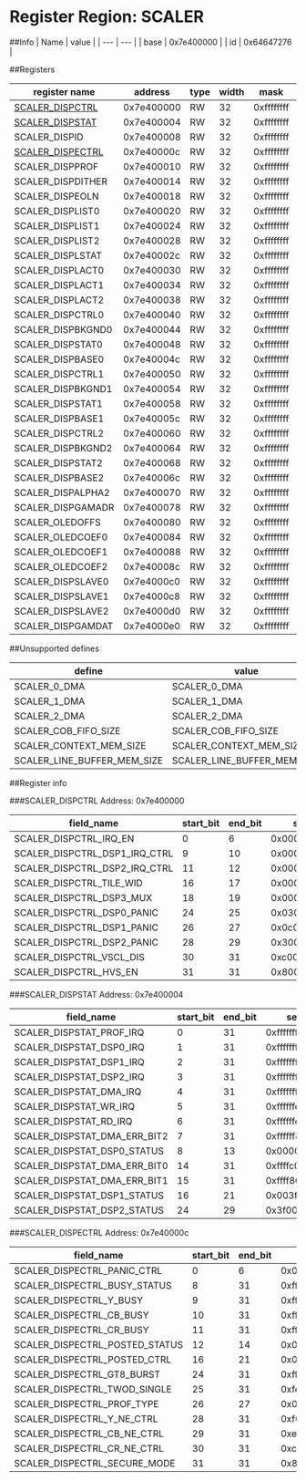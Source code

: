 # Register Region: SCALER


##Info
| Name | value |
| --- | --- |
| base | 0x7e400000 |
| id | 0x64647276 |

##Registers

| register name | address | type | width | mask | reset |
| --- | --- | --- | --- | --- | --- |
| [SCALER_DISPCTRL](#scaler_dispctrl) | 0x7e400000 | RW | 32 | 0xffffffff |  |
| [SCALER_DISPSTAT](#scaler_dispstat) | 0x7e400004 | RW | 32 | 0xffffffff |  |
| SCALER_DISPID | 0x7e400008 | RW | 32 | 0xffffffff | 0x64647276 |
| [SCALER_DISPECTRL](#scaler_dispectrl) | 0x7e40000c | RW | 32 | 0xffffffff |  |
| SCALER_DISPPROF | 0x7e400010 | RW | 32 | 0xffffffff |  |
| SCALER_DISPDITHER | 0x7e400014 | RW | 32 | 0xffffffff |  |
| SCALER_DISPEOLN | 0x7e400018 | RW | 32 | 0xffffffff |  |
| SCALER_DISPLIST0 | 0x7e400020 | RW | 32 | 0xffffffff |  |
| SCALER_DISPLIST1 | 0x7e400024 | RW | 32 | 0xffffffff |  |
| SCALER_DISPLIST2 | 0x7e400028 | RW | 32 | 0xffffffff |  |
| SCALER_DISPLSTAT | 0x7e40002c | RW | 32 | 0xffffffff |  |
| SCALER_DISPLACT0 | 0x7e400030 | RW | 32 | 0xffffffff |  |
| SCALER_DISPLACT1 | 0x7e400034 | RW | 32 | 0xffffffff |  |
| SCALER_DISPLACT2 | 0x7e400038 | RW | 32 | 0xffffffff |  |
| SCALER_DISPCTRL0 | 0x7e400040 | RW | 32 | 0xffffffff |  |
| SCALER_DISPBKGND0 | 0x7e400044 | RW | 32 | 0xffffffff |  |
| SCALER_DISPSTAT0 | 0x7e400048 | RW | 32 | 0xffffffff |  |
| SCALER_DISPBASE0 | 0x7e40004c | RW | 32 | 0xffffffff |  |
| SCALER_DISPCTRL1 | 0x7e400050 | RW | 32 | 0xffffffff |  |
| SCALER_DISPBKGND1 | 0x7e400054 | RW | 32 | 0xffffffff |  |
| SCALER_DISPSTAT1 | 0x7e400058 | RW | 32 | 0xffffffff |  |
| SCALER_DISPBASE1 | 0x7e40005c | RW | 32 | 0xffffffff |  |
| SCALER_DISPCTRL2 | 0x7e400060 | RW | 32 | 0xffffffff |  |
| SCALER_DISPBKGND2 | 0x7e400064 | RW | 32 | 0xffffffff |  |
| SCALER_DISPSTAT2 | 0x7e400068 | RW | 32 | 0xffffffff |  |
| SCALER_DISPBASE2 | 0x7e40006c | RW | 32 | 0xffffffff |  |
| SCALER_DISPALPHA2 | 0x7e400070 | RW | 32 | 0xffffffff |  |
| SCALER_DISPGAMADR | 0x7e400078 | RW | 32 | 0xffffffff |  |
| SCALER_OLEDOFFS | 0x7e400080 | RW | 32 | 0xffffffff |  |
| SCALER_OLEDCOEF0 | 0x7e400084 | RW | 32 | 0xffffffff |  |
| SCALER_OLEDCOEF1 | 0x7e400088 | RW | 32 | 0xffffffff |  |
| SCALER_OLEDCOEF2 | 0x7e40008c | RW | 32 | 0xffffffff |  |
| SCALER_DISPSLAVE0 | 0x7e4000c0 | RW | 32 | 0xffffffff |  |
| SCALER_DISPSLAVE1 | 0x7e4000c8 | RW | 32 | 0xffffffff |  |
| SCALER_DISPSLAVE2 | 0x7e4000d0 | RW | 32 | 0xffffffff |  |
| SCALER_DISPGAMDAT | 0x7e4000e0 | RW | 32 | 0xffffffff |  |

##Unsupported defines

| define | value |
| --- | --- |
| SCALER_0_DMA | SCALER_0_DMA |
| SCALER_1_DMA | SCALER_1_DMA |
| SCALER_2_DMA | SCALER_2_DMA |
| SCALER_COB_FIFO_SIZE | SCALER_COB_FIFO_SIZE |
| SCALER_CONTEXT_MEM_SIZE | SCALER_CONTEXT_MEM_SIZE |
| SCALER_LINE_BUFFER_MEM_SIZE | SCALER_LINE_BUFFER_MEM_SIZE |

##Register info


###SCALER_DISPCTRL
 Address: 0x7e400000

| field_name | start_bit | end_bit | set | clear | reset |
| --- | --- | --- | --- | --- | --- |
| SCALER_DISPCTRL_IRQ_EN | 0 | 6 | 0x0000007f | 0xffffff80 |  |
| SCALER_DISPCTRL_DSP1_IRQ_CTRL | 9 | 10 | 0x00000600 | 0xfffff9ff |  |
| SCALER_DISPCTRL_DSP2_IRQ_CTRL | 11 | 12 | 0x00001800 | 0xffffe7ff |  |
| SCALER_DISPCTRL_TILE_WID | 16 | 17 | 0x00030000 | 0xfffcffff |  |
| SCALER_DISPCTRL_DSP3_MUX | 18 | 19 | 0x000c0000 | 0xfff3ffff |  |
| SCALER_DISPCTRL_DSP0_PANIC | 24 | 25 | 0x03000000 | 0xfcffffff |  |
| SCALER_DISPCTRL_DSP1_PANIC | 26 | 27 | 0x0c000000 | 0xf3ffffff |  |
| SCALER_DISPCTRL_DSP2_PANIC | 28 | 29 | 0x30000000 | 0xcfffffff |  |
| SCALER_DISPCTRL_VSCL_DIS | 30 | 31 | 0xc0000000 | 0x3fffffff |  |
| SCALER_DISPCTRL_HVS_EN | 31 | 31 | 0x80000000 | 0x7fffffff |  |

###SCALER_DISPSTAT
 Address: 0x7e400004

| field_name | start_bit | end_bit | set | clear | reset |
| --- | --- | --- | --- | --- | --- |
| SCALER_DISPSTAT_PROF_IRQ | 0 | 31 | 0xffffffff | 0x00000000 |  |
| SCALER_DISPSTAT_DSP0_IRQ | 1 | 31 | 0xfffffffe | 0x00000001 |  |
| SCALER_DISPSTAT_DSP1_IRQ | 2 | 31 | 0xfffffffc | 0x00000003 |  |
| SCALER_DISPSTAT_DSP2_IRQ | 3 | 31 | 0xfffffff8 | 0x00000007 |  |
| SCALER_DISPSTAT_DMA_IRQ | 4 | 31 | 0xfffffff0 | 0x0000000f |  |
| SCALER_DISPSTAT_WR_IRQ | 5 | 31 | 0xffffffe0 | 0x0000001f |  |
| SCALER_DISPSTAT_RD_IRQ | 6 | 31 | 0xffffffc0 | 0x0000003f |  |
| SCALER_DISPSTAT_DMA_ERR_BIT2 | 7 | 31 | 0xffffff80 | 0x0000007f |  |
| SCALER_DISPSTAT_DSP0_STATUS | 8 | 13 | 0x00003f00 | 0xffffc0ff |  |
| SCALER_DISPSTAT_DMA_ERR_BIT0 | 14 | 31 | 0xffffc000 | 0x00003fff |  |
| SCALER_DISPSTAT_DMA_ERR_BIT1 | 15 | 31 | 0xffff8000 | 0x00007fff |  |
| SCALER_DISPSTAT_DSP1_STATUS | 16 | 21 | 0x003f0000 | 0xffc0ffff |  |
| SCALER_DISPSTAT_DSP2_STATUS | 24 | 29 | 0x3f000000 | 0xc0ffffff |  |

###SCALER_DISPECTRL
 Address: 0x7e40000c

| field_name | start_bit | end_bit | set | clear | reset |
| --- | --- | --- | --- | --- | --- |
| SCALER_DISPECTRL_PANIC_CTRL | 0 | 6 | 0x0000007f | 0xffffff80 |  |
| SCALER_DISPECTRL_BUSY_STATUS | 8 | 31 | 0xffffff00 | 0x000000ff |  |
| SCALER_DISPECTRL_Y_BUSY | 9 | 31 | 0xfffffe00 | 0x000001ff |  |
| SCALER_DISPECTRL_CB_BUSY | 10 | 31 | 0xfffffc00 | 0x000003ff |  |
| SCALER_DISPECTRL_CR_BUSY | 11 | 31 | 0xfffff800 | 0x000007ff |  |
| SCALER_DISPECTRL_POSTED_STATUS | 12 | 14 | 0x00007000 | 0xffff8fff |  |
| SCALER_DISPECTRL_POSTED_CTRL | 16 | 21 | 0x003f0000 | 0xffc0ffff |  |
| SCALER_DISPECTRL_GT8_BURST | 24 | 31 | 0xff000000 | 0x00ffffff |  |
| SCALER_DISPECTRL_TWOD_SINGLE | 25 | 31 | 0xfe000000 | 0x01ffffff |  |
| SCALER_DISPECTRL_PROF_TYPE | 26 | 27 | 0x0c000000 | 0xf3ffffff |  |
| SCALER_DISPECTRL_Y_NE_CTRL | 28 | 31 | 0xf0000000 | 0x0fffffff |  |
| SCALER_DISPECTRL_CB_NE_CTRL | 29 | 31 | 0xe0000000 | 0x1fffffff |  |
| SCALER_DISPECTRL_CR_NE_CTRL | 30 | 31 | 0xc0000000 | 0x3fffffff |  |
| SCALER_DISPECTRL_SECURE_MODE | 31 | 31 | 0x80000000 | 0x7fffffff |  |
